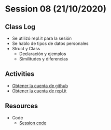 # Session 08 (21/10/2020)

## Class Log
* Se utilizó repl.it para la sesión
* Se hablo de tipos de datos personales
* Struct y Class
  * Declaración y ejemplos
  * Similitudes y diferencias

## Activities
* [Obtener la cuenta de github](https://education.github.com/pack)
* [Obtener la cuenta de repl.it](https://repl.it)


## Resources
* Code
  * [Session code](../resources/Session_08/code/session_08.swift)